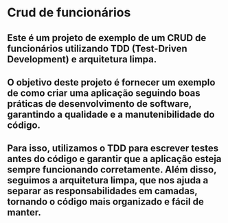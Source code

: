 # Crud de funcionários

## Este é um projeto de exemplo de um CRUD de funcionários utilizando TDD (Test-Driven Development) e arquitetura limpa.

## O objetivo deste projeto é fornecer um exemplo de como criar uma aplicação seguindo boas práticas de desenvolvimento de software, garantindo a qualidade e a manutenibilidade do código.

## Para isso, utilizamos o TDD para escrever testes antes do código e garantir que a aplicação esteja sempre funcionando corretamente. Além disso, seguimos a arquitetura limpa, que nos ajuda a separar as responsabilidades em camadas, tornando o código mais organizado e fácil de manter.
